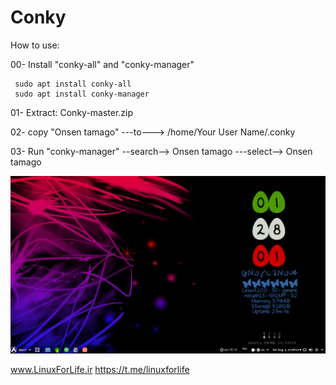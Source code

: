 # Conky
How to use:

00- Install "conky-all" and "conky-manager"

     sudo apt install conky-all
     sudo apt install conky-manager


01- Extract: Conky-master.zip

02- copy "Onsen tamago"  ---to---> /home/Your User Name/.conky

03- Run "conky-manager" --search--> Onsen tamago ---select--> Onsen tamago

![alt text](https://github.com/RezaSh13/Conky/blob/master/Onsen%20tamago/Screenshot%20from%202017-08-05%2001-28-02.png
)







www.LinuxForLife.ir
https://t.me/linuxforlife

